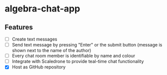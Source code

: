 # algebra-chat-app

## Features

- [ ] Create text messages
- [ ] Send text message by pressing "Enter" or the submit button (message is shown next to the name of the author)
- [ ] Every chat room member is identifiable by name and colour
- [ ] Integrate with Scaledrone to provide teal-time chat functionality
- [x] Host as GitHub repository
